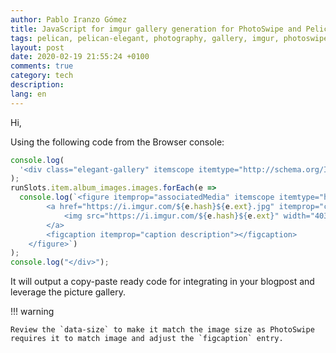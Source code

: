 ```yaml
---
author: Pablo Iranzo Gómez
title: JavaScript for imgur gallery generation for PhotoSwipe and Pelican-Elegant
tags: pelican, pelican-elegant, photography, gallery, imgur, photoswipe
layout: post
date: 2020-02-19 21:55:24 +0100
comments: true
category: tech
description:
lang: en
---
```


Hi,

Using the following code from the Browser console:

```js
console.log(
  '<div class="elegant-gallery" itemscope itemtype="http://schema.org/ImageGallery">'
);
runSlots.item.album_images.images.forEach(e =>
  console.log(`<figure itemprop="associatedMedia" itemscope itemtype="http://schema.org/ImageObject">
        <a href="https://i.imgur.com/${e.hash}${e.ext}.jpg" itemprop="contentUrl" data-size="4032x3024">
            <img src="https://i.imgur.com/${e.hash}${e.ext}" width="403" height="302" itemprop="thumbnail" alt="" />
        </a>
        <figcaption itemprop="caption description"></figcaption>
    </figure>`)
);
console.log("</div>");
```

It will output a copy-paste ready code for integrating in your blogpost and leverage the picture gallery.

!!! warning

    Review the `data-size` to make it match the image size as PhotoSwipe requires it to match image and adjust the `figcaption` entry.
